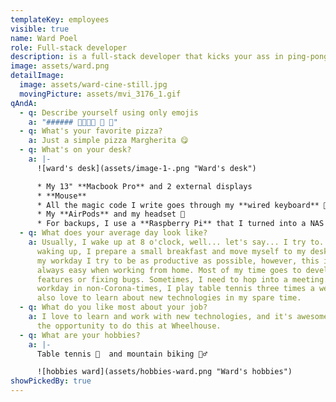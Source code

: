 ```yaml
---
templateKey: employees
visible: true
name: Ward Poel
role: Full-stack developer
description: is a full-stack developer that kicks your ass in ping-pong
image: assets/ward.png
detailImage:
  image: assets/ward-cine-still.jpg
  movingPicture: assets/mvi_3176_1.gif
qAndA:
  - q: Describe yourself using only emojis
    a: "###### 👨‍💻🏓🐶 👀 🎵"
  - q: What's your favorite pizza?
    a: Just a simple pizza Margherita 😋
  - q: What's on your desk?
    a: |-
      ![ward's desk](assets/image-1-.png "Ward's desk")

      * My 13" **Macbook Pro** and 2 external displays
      * **Mouse**
      * All the magic code I write goes through my **wired keyboard** 👀
      * My **AirPods** and my headset 🎵
      * For backups, I use a **Raspberry Pi** that I turned into a NAS
  - q: What does your average day look like?
    a: Usually, I wake up at 8 o'clock, well... let's say... I try to. 😴  After
      waking up, I prepare a small breakfast and move myself to my desk. During
      my workday I try to be as productive as possible, however, this isn't
      always easy when working from home. Most of my time goes to developing new
      features or fixing bugs. Sometimes, I need to hop into a meeting. After my
      workday in non-Corona-times, I play table tennis three times a week. I
      also love to learn about new technologies in my spare time.
  - q: What do you like most about your job?
    a: I love to learn and work with new technologies, and it's awesome that I get
      the opportunity to do this at Wheelhouse.
  - q: What are your hobbies?
    a: |-
      Table tennis 🏓  and mountain biking 🚵‍♂️

      ![hobbies ward](assets/hobbies-ward.png "Ward's hobbies")
showPickedBy: true
---
```

